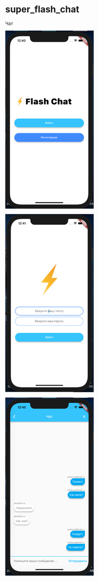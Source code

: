 # super_flash_chat

Чат

<img src="https://github.com/Yamassi/super_flash_chat/blob/master/Chat%20Welcome.png" 
  width="280" height="560" alt="lorem">
  
 <img src="https://github.com/Yamassi/super_flash_chat/blob/master/Chat%20Login.png" 
  width="280" height="560" alt="lorem">
  
  <img src="https://github.com/Yamassi/super_flash_chat/blob/master/Chat.png" 
  width="280" height="560" alt="lorem">


